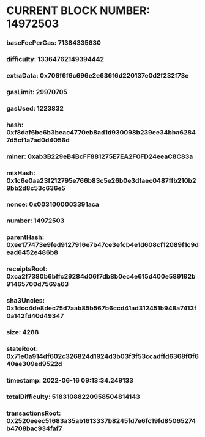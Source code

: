 # CURRENT BLOCK NUMBER: 14972503

### baseFeePerGas: 71384335630
### difficulty: 13364762149394442
### extraData: 0x706f6f6c696e2e636f6d220137e0d2f232f73e
### gasLimit: 29970705
### gasUsed: 1223832
### hash: 0xf8daf6be6b3beac4770eb8ad1d930098b239ee34bba62847d5cf1a7ad0d4056d
### miner: 0xab3B229eB4BcFF881275E7EA2F0FD24eeaC8C83a
### mixHash: 0x1c6e0aa23f212795e766b83c5e26b0e3dfaec0487ffb210b29bb2d8c53c636e5
### nonce: 0x0031000003391aca
### number: 14972503
### parentHash: 0xee177473e9fed9127916e7b47ce3efcb4e1d608cf12089f1c9dead6452e486b8
### receiptsRoot: 0xca2f7380b6bffc29284d06f7db8b0ec4e615d400e589192b91465700d7569a63
### sha3Uncles: 0x1dcc4de8dec75d7aab85b567b6ccd41ad312451b948a7413f0a142fd40d49347
### size: 4288
### stateRoot: 0x71e0a914df602c326824d1924d3b03f3f53ccadffd6368f0f640ae309ed9522d
### timestamp: 2022-06-16 09:13:34.249133
### totalDifficulty: 51831088220958504814143
### transactionsRoot: 0x2520eeec51683a35ab1613337b8245fd7e6fc19fd85065274b4708bac934faf7
